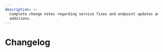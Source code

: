 ```yaml
---
description: >-
  Complete change notes regarding service fixes and endpoint updates and
  additions.
---
```


# Changelog

